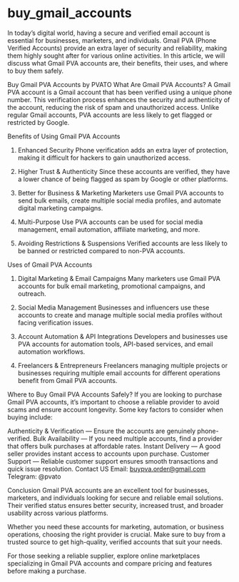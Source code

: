 # buy_gmail_accounts

In today’s digital world, having a secure and verified email account is essential for businesses, marketers, and individuals. Gmail PVA (Phone Verified Accounts) provide an extra layer of security and reliability, making them highly sought after for various online activities. In this article, we will discuss what Gmail PVA accounts are, their benefits, their uses, and where to buy them safely.

Buy Gmail PVA Accounts by PVATO
What Are Gmail PVA Accounts?
A Gmail PVA account is a Gmail account that has been verified using a unique phone number. This verification process enhances the security and authenticity of the account, reducing the risk of spam and unauthorized access. Unlike regular Gmail accounts, PVA accounts are less likely to get flagged or restricted by Google.

Benefits of Using Gmail PVA Accounts
1. Enhanced Security
Phone verification adds an extra layer of protection, making it difficult for hackers to gain unauthorized access.

2. Higher Trust & Authenticity
Since these accounts are verified, they have a lower chance of being flagged as spam by Google or other platforms.

3. Better for Business & Marketing
Marketers use Gmail PVA accounts to send bulk emails, create multiple social media profiles, and automate digital marketing campaigns.

4. Multi-Purpose Use
PVA accounts can be used for social media management, email automation, affiliate marketing, and more.

5. Avoiding Restrictions & Suspensions
Verified accounts are less likely to be banned or restricted compared to non-PVA accounts.

Uses of Gmail PVA Accounts
1. Digital Marketing & Email Campaigns
Many marketers use Gmail PVA accounts for bulk email marketing, promotional campaigns, and outreach.

2. Social Media Management
Businesses and influencers use these accounts to create and manage multiple social media profiles without facing verification issues.

3. Account Automation & API Integrations
Developers and businesses use PVA accounts for automation tools, API-based services, and email automation workflows.

4. Freelancers & Entrepreneurs
Freelancers managing multiple projects or businesses requiring multiple email accounts for different operations benefit from Gmail PVA accounts.

Where to Buy Gmail PVA Accounts Safely?
If you are looking to purchase Gmail PVA accounts, it’s important to choose a reliable provider to avoid scams and ensure account longevity. Some key factors to consider when buying include:

Authenticity & Verification — Ensure the accounts are genuinely phone-verified.
Bulk Availability — If you need multiple accounts, find a provider that offers bulk purchases at affordable rates.
Instant Delivery — A good seller provides instant access to accounts upon purchase.
Customer Support — Reliable customer support ensures smooth transactions and quick issue resolution.
Contact US
Email: buypva.order@gmail.com
Telegram: @pvato

Conclusion
Gmail PVA accounts are an excellent tool for businesses, marketers, and individuals looking for secure and reliable email solutions. Their verified status ensures better security, increased trust, and broader usability across various platforms.

Whether you need these accounts for marketing, automation, or business operations, choosing the right provider is crucial. Make sure to buy from a trusted source to get high-quality, verified accounts that suit your needs.

For those seeking a reliable supplier, explore online marketplaces specializing in Gmail PVA accounts and compare pricing and features before making a purchase.
